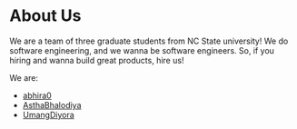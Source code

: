 # About Us
We are a team of three graduate students from NC State university!
We do software engineering, and we wanna be software engineers. So, if you hiring and wanna build great products, hire us!

We are:
* [abhira0](https://github.com/orgs/gitsetgopack/people/abhira0)
* [AsthaBhalodiya](https://github.com/orgs/gitsetgopack/people/AsthaBhalodiya)
* [UmangDiyora](https://github.com/orgs/gitsetgopack/people/UmangDiyora)
